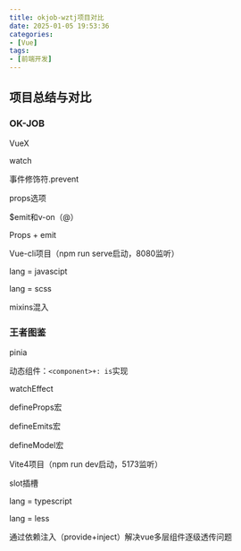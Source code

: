 ```yaml
---
title: okjob-wztj项目对比
date: 2025-01-05 19:53:36
categories:
- [Vue]
tags:
- [前端开发]
---
```


## 项目总结与对比

### OK-JOB

VueX

watch

事件修饰符.prevent

props选项

$emit和v-on（@）

Props + emit

Vue-cli项目（npm run serve启动，8080监听）

lang = javascipt

lang = scss

mixins混入


### 王者图鉴

pinia

动态组件：```<component>+: is```实现

watchEffect

defineProps宏

defineEmits宏

defineModel宏

Vite4项目（npm run dev启动，5173监听）

slot插槽

lang = typescript

lang = less

通过依赖注入（provide+inject）解决vue多层组件逐级透传问题










